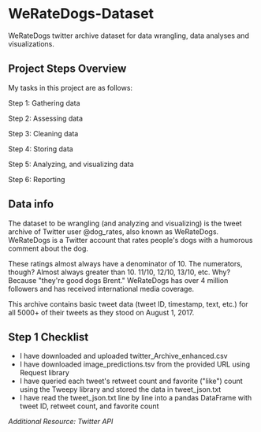 # WeRateDogs-Dataset
WeRateDogs twitter archive dataset for data wrangling, data analyses and visualizations.

## Project Steps Overview
My tasks in this project are as follows:

Step 1: Gathering data

Step 2: Assessing data

Step 3: Cleaning data

Step 4: Storing data

Step 5: Analyzing, and visualizing data

Step 6: Reporting

## Data info

The dataset to be wrangling (and analyzing and visualizing) is the tweet archive of Twitter user @dog_rates, also known as WeRateDogs. WeRateDogs is a Twitter account that rates people's dogs with a humorous comment about the dog. 

These ratings almost always have a denominator of 10. The numerators, though? Almost always greater than 10. 11/10, 12/10, 13/10, etc. Why? Because "they're good dogs Brent." WeRateDogs has over 4 million followers and has received international media coverage.

This archive contains basic tweet data (tweet ID, timestamp, text, etc.) for all 5000+ of their tweets as they stood on August 1, 2017. 

## Step 1 Checklist

- I have downloaded and uploaded twitter_Archive_enhanced.csv
- I have downloaded image_predictions.tsv from the provided URL using Request library
- I have queried each tweet's retweet count and favorite ("like") count using the Tweepy library and stored the data in tweet_json.txt
- I have read the tweet_json.txt line by line into a pandas DataFrame with tweet ID, retweet count, and favorite count

_Additional Resource: Twitter API_
